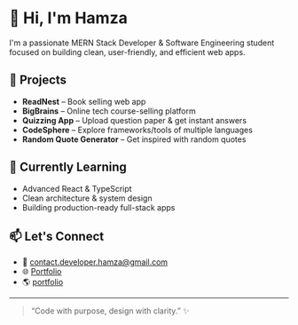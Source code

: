 # 👋 Hi, I'm Hamza

I'm a passionate MERN Stack Developer & Software Engineering student focused on building clean, user-friendly, and efficient web apps.

## 🚀 Projects
- **ReadNest** – Book selling web app
- **BigBrains** – Online tech course-selling platform
- **Quizzing App** – Upload question paper & get instant answers
- **CodeSphere** – Explore frameworks/tools of multiple languages
- **Random Quote Generator** – Get inspired with random quotes

## 🌱 Currently Learning
- Advanced React & TypeScript
- Clean architecture & system design
- Building production-ready full-stack apps

## 📫 Let's Connect
- 📧 contact.developer.hamza@gmail.com  
- 🌐 [Portfolio](https://alihamza-portfolio.vercel.app/)
- 🌎 [portfolio](https://thealihamza.vercel.app/)

---

> “Code with purpose, design with clarity.” ✨
